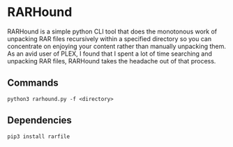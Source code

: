 # RARHound

RARHound is a simple python CLI tool that does the monotonous work of unpacking RAR files recursively within a specified directory so you can concentrate on enjoying your content rather than manually unpacking them. As an avid user of PLEX, I found that I spent a lot of time searching and unpacking RAR files, RARHound takes the headache out of that process.

## Commands

`python3 rarhound.py -f <directory>`

## Dependencies

`pip3 install rarfile`
